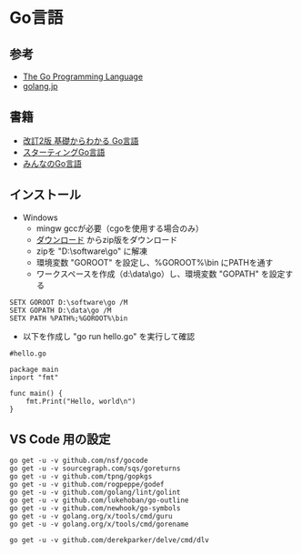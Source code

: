 # Go言語

## 参考

- [The Go Programming Language](https://golang.org/)
- [golang.jp](http://golang.jp/)

## 書籍

- [改訂2版 基礎からわかる Go言語](https://www.amazon.co.jp/%E6%94%B9%E8%A8%822%E7%89%88-%E5%9F%BA%E7%A4%8E%E3%81%8B%E3%82%89%E3%82%8F%E3%81%8B%E3%82%8B-Go%E8%A8%80%E8%AA%9E-%E5%8F%A4%E5%B7%9D-%E6%98%87/dp/4863541783)
- [スターティングGo言語](http://https://www.amazon.co.jp/dp/4798142417/ref=pd_lpo_sbs_dp_ss_1?pf_rd_p=187205609&pf_rd_s=lpo-top-stripe&pf_rd_t=201&pf_rd_i=4863541783&pf_rd_m=AN1VRQENFRJN5&pf_rd_r=PW14C2JY40VHEWK9AAHN)
- [みんなのGo言語](http://https://www.amazon.co.jp/%E3%81%BF%E3%82%93%E3%81%AA%E3%81%AEGo%E8%A8%80%E8%AA%9E%E3%80%90%E7%8F%BE%E5%A0%B4%E3%81%A7%E4%BD%BF%E3%81%88%E3%82%8B%E5%AE%9F%E8%B7%B5%E3%83%86%E3%82%AF%E3%83%8B%E3%83%83%E3%82%AF%E3%80%91-%E6%9D%BE%E6%9C%A8%E9%9B%85%E5%B9%B8/dp/477418392X/ref=pd_sim_14_1?ie=UTF8&psc=1&refRID=3ECQH4DC12Z3RPYP1060)

## インストール

- Windows
  - mingw gccが必要（cgoを使用する場合のみ）
  - [ダウンロード](https://golang.org/dl/) からzip版をダウンロード
  - zipを "D:\software\go" に解凍
  - 環境変数 "GOROOT" を設定し、%GOROOT%\bin にPATHを通す
  - ワークスペースを作成（d:\data\go）し、環境変数 "GOPATH" を設定する

```
SETX GOROOT D:\software\go /M
SETX GOPATH D:\data\go /M
SETX PATH %PATH%;%GOROOT%\bin
```

  - 以下を作成し "go run hello.go" を実行して確認

```
#hello.go

package main
inport "fmt"

func main() {
    fmt.Print("Hello, world\n")
}
````

## VS Code 用の設定

```
go get -u -v github.com/nsf/gocode
go get -u -v sourcegraph.com/sqs/goreturns
go get -u -v github.com/tpng/gopkgs
go get -u -v github.com/rogpeppe/godef
go get -u -v github.com/golang/lint/golint
go get -u -v github.com/lukehoban/go-outline
go get -u -v github.com/newhook/go-symbols
go get -u -v golang.org/x/tools/cmd/guru
go get -u -v golang.org/x/tools/cmd/gorename

go get -u -v github.com/derekparker/delve/cmd/dlv
```





